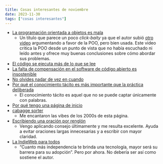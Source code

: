 ```yaml
---
title: Cosas interesantes de noviembre
date: 2023-11-30
tags: ["cosas interesantes"]
---
```


- [La programación orientada a objetos es mala](https://m.youtube.com/watch?si=H7BOm06UbdgiU0et&v=QM1iUe6IofM&feature=youtu.be)
     - Un título que parece un poco _click-baity_ ya que el autor subió [otro video](https://www.youtube.com/watch?v=0iyB0_qPvWk&list=WL&index=5) argumentando a favor de la POO, pero bien usada. Este video critica la POO desde un punto de vista que no había escuchado ni leído antes y ofrece muy buenas conclusiones sobre cómo abordar sus problemas.
- [El código se ejecuta más de lo que se lee](https://olano.dev/2023-11-30-code-is-run-more-than-read/)
- [La falta de compensación en el software de código abierto es insostenible](https://trstringer.com/oss-compensation-broken/)
- [No olvides nadar de vez en cuando](https://www.raptitude.com/2023/07/dont-forget-to-swim-now-and-then/)
- [Por qué el conocimiento tácito es más importante que la práctica deliberada](https://commoncog.com/tacit-knowledge-is-a-real-thing/)
     - El conocimiento tácito es aquel que no se puede captar únicamente con palabras.
- [Por qué tengo una página de inicio](https://flamedfury.com/manifesto/#why-i-have-a-homepage)
- [cabagge sorter](https://cabbagesorter.neocities.org/)
     - Me encantaron las vibes de los 2000s de esta página.
- [Escribiendo una oración por renglón](https://sive.rs/1s)
     - Vengo aplicando consejo últimamente y me resulta excelente. Ayuda a evitar oraciones largas innecesarias y a escribir con mayor claridad.
- [La IndieWeb para todos](https://mxb.dev/blog/the-indieweb-for-everyone/)
     - “Cuanto más independencia te brinda una tecnología, mayor será su barrera para su adopción”. Pero por ahora. No debería ser así como sostiene el autor.
